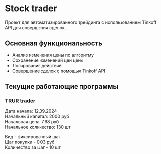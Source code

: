 # Stock trader

Проект для автоматизированного трейдинга с использованием Tinkoff API для совершения сделок.

## Основная функциональность
- Анализ изменения цены по алгоритму
- Сохранение изменений цен цены
- Логирование действий
- Совершение сделок с помощью Tinkoff API

## Текущие работающие программы

### TRUR trader

Дата начала: 12.09.2024  
Начальный капитал: 2000 руб  
Начальная цена: 7.68 руб  
Начальное количество: 130 шт  

Вид - фиксированный шаг  
Шаг покупки - 0.03 руб  
Количество за шаг - 10 шт  